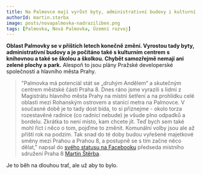 ```yaml
---
title: Na Palmovce mají vyrůst byty, administrativní budovy i kulturní centrum
authorId: martin.sterba
image: posts/novapalmovka-nadraziliben.png
tags: [Palmovka, Nová Palmovka, Územní rozvoj]
---
```


**Oblast Palmovky se v příštích letech konečně změní. Vyrostou tady byty, administrativní budovy a je počítáno také s kulturním centrem s knihovnou a také se školou a školkou. Chybět samozřejmě nemají ani zelené plochy a park.** Alespoň to jsou plány Pražské developerské společnosti a hlavního města Prahy. 

>"Palmovka má potenciál stát se „druhým Andělem“ a skutečným centrem městské části Praha 8. Dnes ráno jsme vyrazili s lidmi z Magistrátu hlavního města Prahy na místní šetření a na prohlídku celé oblasti mezi Rohanským ostrovem a stanicí metra na Palmovce. V současné době je to tady dost bída, to si přiznejme - okolo torza rozestavěné radnice (co radnicí nebude) je všude plno odpadků a bordelu. Zkrátka to není místo, kam chcete jít. Teď bych sem také mohl říct i něco o tom, pojďme to změnit. Komunální volby jsou ale až příští rok na podzim. Tak snad do té doby budou vyřešené majetkové směny mezi Prahou a Prahou 8, a postupně se s tím začne něco dělat," napsal do [svého statusu na Facebooku](https://www.facebook.com/sterba.martin/posts/10223504546779264) předseda místního sdružení Praha 8 [Martin Štěrba](https://praha8.pirati.cz/lide/martin-sterba.html).

Je to běh na dlouhou trať, ale už aby to bylo. 
